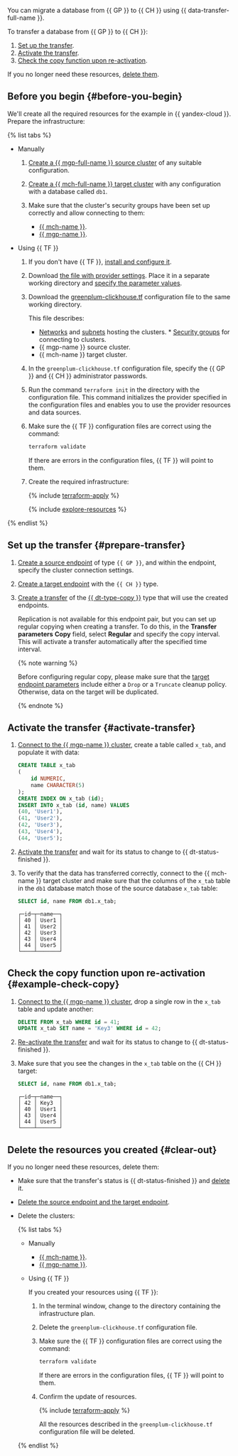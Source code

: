 You can migrate a database from {{ GP }} to {{ CH }} using {{ data-transfer-full-name }}.

To transfer a database from {{ GP }} to {{ CH }}:

1. [Set up the transfer](#prepare-transfer).
1. [Activate the transfer](#activate-transfer).
1. [Check the copy function upon re-activation](#example-check-copy).

If you no longer need these resources, [delete them](#clear-out).

## Before you begin {#before-you-begin}

We'll create all the required resources for the example in {{ yandex-cloud }}. Prepare the infrastructure:

{% list tabs %}

* Manually

   1. [Create a {{ mgp-full-name }} source cluster](../managed-greenplum/operations/cluster-create.md#create-cluster) of any suitable configuration.

   1. [Create a {{ mch-full-name }} target cluster](../managed-clickhouse/operations/cluster-create.md#create-cluster) with any configuration with a database called `db1`.

   
   1. Make sure that the cluster's security groups have been set up correctly and allow connecting to them:
      * [{{ mch-name }}](../managed-clickhouse/operations/connect.md#configuring-security-groups).
      * [{{ mgp-name }}](../managed-greenplum/operations/connect.md#configuring-security-groups).


* Using {{ TF }}

   1. If you don't have {{ TF }}, [install and configure it](../tutorials/infrastructure-management/terraform-quickstart.md#install-terraform).
   1. Download [the file with provider settings](https://github.com/yandex-cloud/examples/tree/master/tutorials/terraform/provider.tf). Place it in a separate working directory and [specify the parameter values](../tutorials/infrastructure-management/terraform-quickstart.md#configure-provider).
   1. Download the [greenplum-clickhouse.tf](https://github.com/yandex-cloud/examples/tree/master/tutorials/terraform/data-transfer/greenplum-clickhouse/greenplum-clickhouse.tf) configuration file to the same working directory.

      This file describes:

      * [Networks](../vpc/concepts/network.md#network) and [subnets](../vpc/concepts/network.md#subnet) hosting the clusters.
               * [Security groups](../vpc/concepts/security-groups.md) for connecting to clusters.
      * {{ mgp-name }} source cluster.
      * {{ mch-name }} target cluster.

   1. In the `greenplum-clickhouse.tf` configuration file, specify the {{ GP }} and {{ CH }} administrator passwords.
   1. Run the command `terraform init` in the directory with the configuration file. This command initializes the provider specified in the configuration files and enables you to use the provider resources and data sources.
   1. Make sure the {{ TF }} configuration files are correct using the command:

      ```bash
      terraform validate
      ```

      If there are errors in the configuration files, {{ TF }} will point to them.

   1. Create the required infrastructure:

      {% include [terraform-apply](../_includes/mdb/terraform/apply.md) %}

      {% include [explore-resources](../_includes/mdb/terraform/explore-resources.md) %}

{% endlist %}

## Set up the transfer {#prepare-transfer}

1. [Create a source endpoint](../data-transfer/operations/endpoint/source/greenplum.md) of type `{{ GP }}`, and within the endpoint, specify the cluster connection settings.

1. [Create a target endpoint](../data-transfer/operations/endpoint/target/clickhouse.md) with the `{{ CH }}` type.

1. [Create a transfer](../data-transfer/operations/transfer.md#create) of the [{{ dt-type-copy }}](../data-transfer/concepts/index.md#transfer-type) type that will use the created endpoints.

   Replication is not available for this endpoint pair, but you can set up regular copying when creating a transfer. To do this, in the **Transfer parameters** **Copy** field, select **Regular** and specify the copy interval. This will activate a transfer automatically after the specified time interval.

   {% note warning %}

   Before configuring regular copy, please make sure that the [target endpoint parameters](../data-transfer/operations/endpoint/target/clickhouse#additional-settings) include either a `Drop` or a `Truncate` cleanup policy. Otherwise, data on the target will be duplicated.

   {% endnote %}

## Activate the transfer {#activate-transfer}

1. [Connect to the {{ mgp-name }} cluster](../managed-greenplum/operations/connect.md), create a table called `x_tab`, and populate it with data:

   ```sql
   CREATE TABLE x_tab
   (
       id NUMERIC,
       name CHARACTER(5)
   );
   CREATE INDEX ON x_tab (id);
   INSERT INTO x_tab (id, name) VALUES
   (40, 'User1'),
   (41, 'User2'),
   (42, 'User3'),
   (43, 'User4'),
   (44, 'User5');
   ```

1. [Activate the transfer](../data-transfer/operations/transfer.md#activate) and wait for its status to change to {{ dt-status-finished }}.
1. To verify that the data has transferred correctly, connect to the {{ mch-name }} target cluster and make sure that the columns of the `x_tab` table in the `db1` database match those of the source database `x_tab` table:

   ```sql
   SELECT id, name FROM db1.x_tab;
   ```

   ```text
   ┌─id─┬─name──┐
   │ 40 │ User1 │
   │ 41 │ User2 │
   │ 42 │ User3 │
   │ 43 │ User4 │
   │ 44 │ User5 │
   └────┴───────┘
   ```

## Check the copy function upon re-activation {#example-check-copy}

1. [Connect to the {{ mgp-name }} cluster](../managed-greenplum/operations/connect.md), drop a single row in the `x_tab` table and update another:

   ```sql
   DELETE FROM x_tab WHERE id = 41;
   UPDATE x_tab SET name = 'Key3' WHERE id = 42;
   ```

1. [Re-activate the transfer](../data-transfer/operations/transfer.md#activate) and wait for its status to change to {{ dt-status-finished }}.
1. Make sure that you see the changes in the `x_tab` table on the {{ CH }} target:

   ```sql
   SELECT id, name FROM db1.x_tab;
   ```

   ```text
   ┌─id─┬─name──┐
   │ 42 │ Key3  │
   │ 40 │ User1 │
   │ 43 │ User4 │
   │ 44 │ User5 │
   └────┴───────┘
   ```

## Delete the resources you created {#clear-out}

If you no longer need these resources, delete them:

* Make sure that the transfer's status is {{ dt-status-finished }} and [delete](../data-transfer/operations/transfer.md#delete) it.
* [Delete the source endpoint and the target endpoint](../data-transfer/operations/endpoint/index.md#delete).
* Delete the clusters:

   {% list tabs %}

   * Manually

      * [{{ mch-name }}](../managed-clickhouse/operations/cluster-delete.md).
      * [{{ mgp-name }}](../managed-greenplum/operations/cluster-delete.md).

   * Using {{ TF }}

      If you created your resources using {{ TF }}:

      1. In the terminal window, change to the directory containing the infrastructure plan.
      1. Delete the `greenplum-clickhouse.tf` configuration file.
      1. Make sure the {{ TF }} configuration files are correct using the command:

         ```bash
         terraform validate
         ```

         If there are errors in the configuration files, {{ TF }} will point to them.

      1. Confirm the update of resources.

         {% include [terraform-apply](../_includes/mdb/terraform/apply.md) %}

         All the resources described in the `greenplum-clickhouse.tf` configuration file will be deleted.

   {% endlist %}
